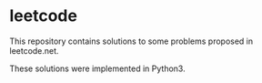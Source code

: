 # leetcode
This repository contains solutions to some problems proposed in leetcode.net. 

These solutions were implemented in Python3. 
